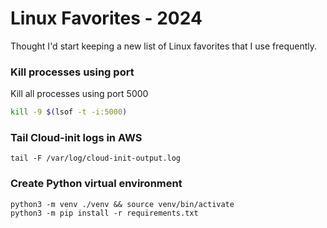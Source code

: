 # Linux Favorites - 2024

Thought I'd start keeping a new list of Linux favorites that I use frequently.

### Kill processes using port

Kill all processes using port 5000

```bash
kill -9 $(lsof -t -i:5000)
```

### Tail Cloud-init logs in AWS

```
tail -F /var/log/cloud-init-output.log
```

### Create Python virtual environment

```
python3 -m venv ./venv && source venv/bin/activate
python3 -m pip install -r requirements.txt
```
